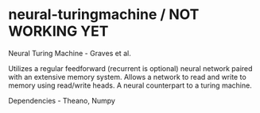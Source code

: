 # neural-turingmachine / NOT WORKING YET
Neural Turing Machine - Graves et al.

Utilizes a regular feedforward (recurrent is optional) neural network paired with an extensive memory system. Allows a network to read and write to memory using read/write heads. A neural counterpart to a turing machine.

Dependencies - Theano, Numpy
